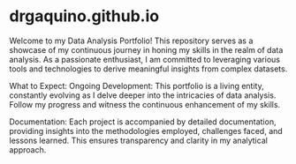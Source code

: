 # drgaquino.github.io
Welcome to my Data Analysis Portfolio! This repository serves as a showcase of my continuous journey in honing my skills in the realm of data analysis. As a passionate enthusiast, I am committed to leveraging various tools and technologies to derive meaningful insights from complex datasets.


What to Expect:
Ongoing Development: This portfolio is a living entity, constantly evolving as I delve deeper into the intricacies of data analysis. Follow my progress and witness the continuous enhancement of my skills.

Documentation: Each project is accompanied by detailed documentation, providing insights into the methodologies employed, challenges faced, and lessons learned. This ensures transparency and clarity in my analytical approach.
